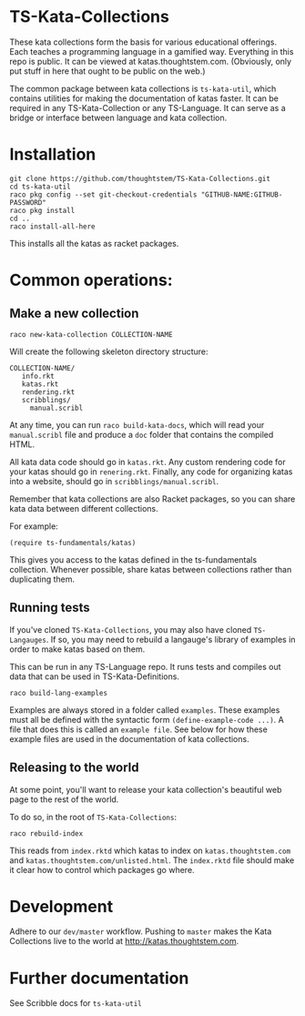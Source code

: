 # TS-Kata-Collections

These kata collections form the basis for various educational offerings.
Each teaches a programming language in a gamified way.  Everything in this
repo is public.  It can be viewed at katas.thoughtstem.com.  (Obviously, only put
stuff in here that ought to be public on the web.)

The common package between kata collections is `ts-kata-util`, which
contains utilities for making the documentation of katas faster.  It can
be required in any TS-Kata-Collection or any TS-Language.  It can serve
as a bridge or interface between language and kata collection.

# Installation

```
git clone https://github.com/thoughtstem/TS-Kata-Collections.git
cd ts-kata-util
raco pkg config --set git-checkout-credentials "GITHUB-NAME:GITHUB-PASSWORD"
raco pkg install
cd ..
raco install-all-here
```

This installs all the katas as racket packages. 

# Common operations:

## Make a new collection

```
raco new-kata-collection COLLECTION-NAME
```

Will create the following skeleton directory structure:

```
COLLECTION-NAME/
   info.rkt
   katas.rkt
   rendering.rkt
   scribblings/
     manual.scribl
```

At any time, you can run `raco build-kata-docs`, which will read your
`manual.scribl` file and produce a `doc` folder that contains the
compiled HTML.

All kata data code should go in `katas.rkt`.  Any custom rendering code for 
your katas should go in `renering.rkt`.  Finally, any code for organizing
katas into a website, should go in `scribblings/manual.scribl`.

Remember that kata collections are also Racket packages,
so you can share kata data between different collections.

For example:

```
(require ts-fundamentals/katas)
```

This gives you access to the katas defined in the ts-fundamentals collection.
Whenever possible, share katas between collections rather than duplicating
them.  

## Running tests

If you've cloned `TS-Kata-Collections`, you may also have cloned `TS-Langauges`.
If so, you may need to rebuild a langauge's library of examples in order
to make katas based on them.  

This can be run in any TS-Language repo.  It runs tests and compiles out data
that can be used in TS-Kata-Definitions.  

```
raco build-lang-examples
```

Examples are always stored in a folder called `examples`.  These examples must all
be defined with the syntactic form `(define-example-code ...)`.  A file that does this
is called an `example file`.  See below for how these example files are used in 
the documentation of kata collections.

## Releasing to the world

At some point, you'll want to release your kata collection's beautiful
web page to the rest of the world.

To do so, in the root of `TS-Kata-Collections`:

```
raco rebuild-index
```

This reads from `index.rktd` which katas to index on `katas.thoughtstem.com`
and `katas.thoughtstem.com/unlisted.html`.  The `index.rktd` file
should make it clear how to control which packages go where.

# Development

Adhere to our `dev/master` workflow.  Pushing to `master` makes the Kata Collections
live to the world at http://katas.thoughtstem.com.

# Further documentation 

See Scribble docs for `ts-kata-util` 
